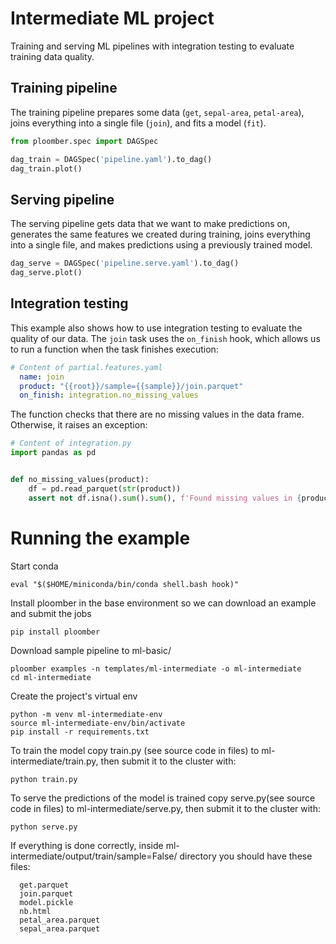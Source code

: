 

# Intermediate ML project

<!-- start description -->
Training and serving ML pipelines with integration testing to evaluate training data quality.
<!-- end description -->

## Training pipeline

The training pipeline prepares some data (`get`, `sepal-area`, `petal-area`), joins everything into a single file (`join`), and fits a model (`fit`). 

```python
from ploomber.spec import DAGSpec

dag_train = DAGSpec('pipeline.yaml').to_dag()
dag_train.plot()
```

## Serving pipeline

The serving pipeline gets data that we want to make predictions on, generates the same features we created during training, joins everything into a single file, and makes predictions using a previously trained model.

```python
dag_serve = DAGSpec('pipeline.serve.yaml').to_dag()
dag_serve.plot()
```

## Integration testing

This example also shows how to use integration testing to evaluate the quality of our data. The `join` task uses the `on_finish` hook, which allows us to run a function when the task finishes execution:

<!-- #md -->
```yaml
# Content of partial.features.yaml
  name: join
  product: "{{root}}/sample={{sample}}/join.parquet"
  on_finish: integration.no_missing_values
```
<!-- #endmd -->

The function checks that there are no missing values in the data frame. Otherwise, it raises an exception:

<!-- #md -->
```python
# Content of integration.py
import pandas as pd


def no_missing_values(product):
    df = pd.read_parquet(str(product))
    assert not df.isna().sum().sum(), f'Found missing values in {product}'

```
<!-- #endmd -->

# Running the example
Start conda
 
    eval "$($HOME/miniconda/bin/conda shell.bash hook)"

Install ploomber in the base environment so we can download an example and submit the jobs

    pip install ploomber

Download sample pipeline to ml-basic/

    ploomber examples -n templates/ml-intermediate -o ml-intermediate
    cd ml-intermediate

Create the project's virtual env
 
    python -m venv ml-intermediate-env
    source ml-intermediate-env/bin/activate
    pip install -r requirements.txt

To train the model copy train.py (see source code in files) to ml-intermediate/train.py, then submit it to the cluster with:
  
    python train.py


To serve the predictions of the model is trained copy serve.py(see source code in files) to ml-intermediate/serve.py, then submit it to the cluster with:

    python serve.py
    
    
If everything is done correctly, inside ml-intermediate/output/train/sample=False/ directory you should have these files:

      get.parquet  
      join.parquet  
      model.pickle  
      nb.html  
      petal_area.parquet  
      sepal_area.parquet

